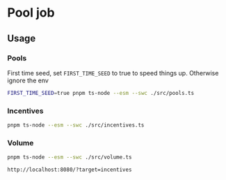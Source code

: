 # Pool job

## Usage

### Pools

First time seed, set `FIRST_TIME_SEED` to true to speed things up. Otherwise ignore the env

```bash
FIRST_TIME_SEED=true pnpm ts-node --esm --swc ./src/pools.ts
```

### Incentives

```bash
pnpm ts-node --esm --swc ./src/incentives.ts 
```

### Volume

```bash
pnpm ts-node --esm --swc ./src/volume.ts 
```

```
http://localhost:8080/?target=incentives
```